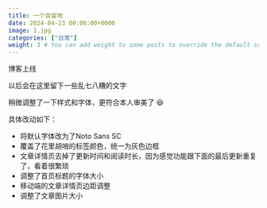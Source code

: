 ```yaml
---
title: 一个自留地
date: 2024-04-23 00:00:00+0000
image: 1.jpg
categories: ["日常"]
weight: 3 # You can add weight to some posts to override the default sorting (date descending)
---
```


博客上线

以后会在这里留下一些乱七八糟的文字

稍微调整了一下样式和字体，更符合本人审美了 😆

具体改动如下：

- 将默认字体改为了Noto Sans SC
- 覆盖了花里胡哨的标签颜色，统一为灰色边框
- 文章详情页去掉了更新时间和阅读时长，因为感觉功能跟下面的最后更新重复了，看着很繁琐
- 调整了首页标题的字体大小
- 移动端的文章详情页边距调整
- 调整了文章图片大小